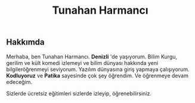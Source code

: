 <!DOCTYPE html>
<html lang="tr">
<head>
    <meta charset="UTF-8">
    <meta http-equiv="X-UA-Compatible" content="IE=edge">
    <meta name="viewport" content="width=device-width, initial-scale=1.0">
    <title>Tunahan Harmancı</title>
</head>
<body>
    <header>
        <h1>Tunahan Harmancı</h1>
    </header>
    <main>
        <section>
            <h2>Hakkımda</h2>
            <p>Merhaba, ben Tunahan Harmancı. <span><strong>Denizli</strong></span> 'de yaşıyorum. Bilim Kurgu, gerilim ve kült komedi izlemeyi ve bilim dünyası hakkında yeni bilgileröğrenmeyi seviyorum. Yazılım dünyasına giriş yapmaya çalışıyorum. <strong>Kodluyoruz</strong> ve <strong>Patika</strong> sayesinde çok şey öğrendim. Ve öğrenmeye devam edeceğim. <div> Sizlerde ücretsiz eğitimleri sizlerde izleyip, öğrenebilirsiniz.</div></p>
        
</body>
</html>